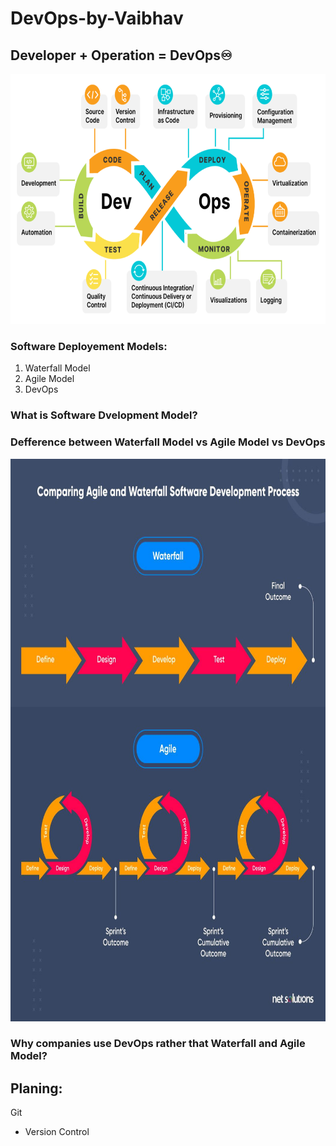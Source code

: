 # DevOps-by-Vaibhav

## Developer + Operation = DevOps♾️
<img src="https://github.com/vaibhavkapase1302/DevOps-by-Vaibhav/blob/main/DevOps-Lifecycle-Capabilities.png" width="700" height="400" alt="DevOps Architecture">

### Software Deployement Models:
1. Waterfall Model
2. Agile Model
3. DevOps

### What is Software Dvelopment Model?

### Defference between Waterfall Model vs Agile Model vs DevOps
<img src="https://github.com/vaibhavkapase1302/DevOps-by-Vaibhav/blob/main/waterfall-vs-agile-process-comparison.jpg" width="580" height="900" alt="Example Image">

### Why companies use DevOps rather that Waterfall and Agile Model?

## Planing:
Git 
- Version Control
